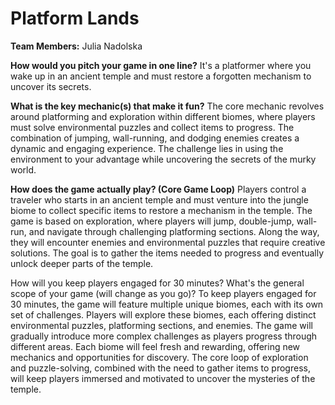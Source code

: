 # Platform Lands

**Team Members:** Julia Nadolska

**How would you pitch your game in one line?**
It's a platformer where you wake up in an ancient temple and must restore a forgotten mechanism to uncover its secrets.

**What is the key mechanic(s) that make it fun?**
The core mechanic revolves around platforming and exploration within different biomes, where players must solve environmental puzzles and collect items to progress. The combination of jumping, wall-running, and dodging enemies creates a dynamic and engaging experience. The challenge lies in using the environment to your advantage while uncovering the secrets of the murky world.

**How does the game actually play? (Core Game Loop)**
Players control a traveler who starts in an ancient temple and must venture into the jungle biome to collect specific items to restore a mechanism in the temple. The game is based on exploration, where players will jump, double-jump, wall-run, and navigate through challenging platforming sections. Along the way, they will encounter enemies and environmental puzzles that require creative solutions. The goal is to gather the items needed to progress and eventually unlock deeper parts of the temple.

How will you keep players engaged for 30 minutes? What's the general scope of your game (will change as you go)?
To keep players engaged for 30 minutes, the game will feature multiple unique biomes, each with its own set of challenges. Players will explore these biomes, each offering distinct environmental puzzles, platforming sections, and enemies. The game will gradually introduce more complex challenges as players progress through different areas. Each biome will feel fresh and rewarding, offering new mechanics and opportunities for discovery. The core loop of exploration and puzzle-solving, combined with the need to gather items to progress, will keep players immersed and motivated to uncover the mysteries of the temple.
